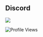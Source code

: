## Discord
<a href="https://discord.com/users/578594879681331200"  align="left">
    <img src="https://lanyard.cnrad.dev/api/578594879681331200?theme=light&bg=F4BFC7&borderRadius=15px&animated=true&idleMessage=1988%20(.%20%E2%9D%9B%20%E1%B4%97%20%E2%9D%9B.)">
</a>

![Profile Views](https://komarev.com/ghpvc/?username=duckevils&repo=vanity-url-sniper-fast&color=red)
